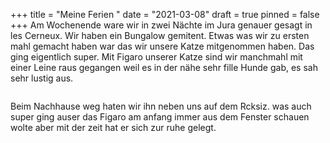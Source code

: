 +++
title = "Meine Ferien "
date = "2021-03-08"
draft = true
pinned = false
+++
Am Wochenende ware wir in zwei Nächte im Jura genauer gesagt in les Cerneux. Wir haben ein Bungalow gemitent. Etwas was wir zu ersten mahl gemacht haben war das wir unsere Katze mitgenommen haben. Das ging eigentlich super. Mit Figaro unserer Katze sind wir manchmahl mit einer Leine raus gegangen weil es in der nähe sehr fille Hunde gab, es sah sehr lustig aus. 

![]()

Beim Nachhause weg haten wir ihn neben uns auf dem Rcksiz. was auch super ging auser das Figaro am anfang immer aus dem Fenster schauen wolte aber mit der zeit hat er sich zur ruhe gelegt.